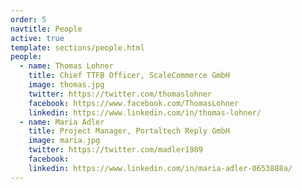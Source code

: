 ```yaml
---
order: 5
navtitle: People
active: true
template: sections/people.html
people:
  - name: Thomas Lohner
    title: Chief TTFB Officer, ScaleCommerce GmbH
    image: thomas.jpg
    twitter: https://twitter.com/thomaslohner
    facebook: https://www.facebook.com/ThomasLohner
    linkedin: https://www.linkedin.com/in/thomas-lohner/
  - name: Maria Adler
    title: Project Manager, Portaltech Reply GmbH
    image: maria.jpg
    twitter: https://twitter.com/madler1989
    facebook: 
    linkedin: https://www.linkedin.com/in/maria-adler-0653888a/
---
```

